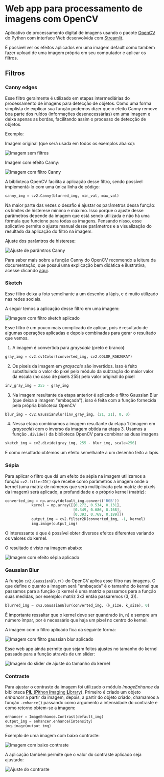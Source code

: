 # Web app para processamento de imagens com OpenCV

Aplicativo de processamento digital de imagens usando o pacote [OpenCV](https://opencv.org) do Python com interface Web desenvolvida com [Streamlit](https://streamlit.io).

É possível ver os efeitos aplicados em uma imagem default como também fazer upload de uma imagem própria em seu computador e aplicar os filtros.

## Filtros

### Canny edges

Esse filtro geralmente é utilizado em etapas intermediárias do processamento de imagens para detecção de objetos. Como uma forma simplista de explicar sua função podemos dizer que o efeito Canny remove boa parte dos ruídos (informações desenecessárias) em uma imagem e deixa apenas as bordas, facilitando assim o processo de detecção de objetos.

Exemplo:

Imagem original (que será usada em todos os exemplos abaixo):

![Imagem sem filtros](img/original.jpg)

Imagem com efeito Canny:

![Imagem com filtro Canny](img/canny.jpg)

A biblioteca OpenCV facilita a aplicação desse filtro, sendo possível implementá-lo com uma única linha de código:

```python
canny_img = cv2.Canny(blurred_img, min_val, max_val)
```

Na maior parte das vezes o desafio é ajustar os parâmetros dessa função: os limites de histerese mínimo e máximo. Isso porque o ajuste desse parâmetros depende da imagem que está sendo utilizada e não há uma fórmula que funcione para todas as imagens. Pensando nisso, esse aplicativo permite o ajuste manual desse parâmetros e a visualização do resultado da aplicação do filtro na imagem.

Ajuste dos parâmtros de histerese:

![Ajuste de parâmtros Canny](img/hysteresis_thresholding.jpg)

Para saber mais sobre a função Canny do OpenCV recomendo a leitura da documentação, que possui uma explicação bem didática e ilustrativa, acesse clicando [aqui](https://docs.opencv.org/3.4/da/d22/tutorial_py_canny.html).


### Sketch

Esse filtro deixa a foto semelhante a um desenho a lápis, e é muito utilizado nas redes sociais.

A seguir temos a aplicação desse filtro em uma imagem:

![Imagem com filtro sketch aplicado](img/sketch.jpeg)

Esse filtro é um pouco mais complicado de aplicar, pois é resultado de algumas operações aplicadas e depois combinadas para gerar o resultado que vemos.

1. A imagem é convertida para *grayscale* (preto e branco)

```python
gray_img = cv2.cvtColor(converted_img, cv2.COLOR_RGB2GRAY)
```

2. Os pixels da imagem em *grayscale* são invertidos. Isso é feito substituindo o valor do pixel pelo módulo da subtração do maior valor da escala (no caso de pixels 255) pelo valor original do pixel

```python
inv_gray_img = 255 - gray_img
```

3. Na imagem resultante da etapa anterior é aplicado o filtro Gaussian Blur (que deixa a imagem "embaçada"), isso é feita com a função fornecida pela própria biblioteca OpenCV

```python
blur_img = cv2.GaussianBlur(inv_gray_img, (21, 21), 0, 0)
```

4. Nessa etapa combinamos a imagem resultante da etapa 1 (imagem em *grayscale*) com o inverso da imagem obtida na etapa 3. Usamos a função ``.divide()`` da biblioteca OpenCV para combinar as duas imagens

```python
sketch_img = cv2.divide(gray_img, 255 - blur_img, scale=256)
```

E como resultado obtemos um efeito semelhante a um desenho feito a lápis.

### Sépia

Para aplicar o filtro que dá um efeito de sépia na imagem utilizamos a função ``cv2.filter2D()`` que recebe como parâmetros a imagem onde o kernel (uma matriz de números que será multiplicada pela matriz de pixels da imagem) será aplicado, a profundidade e o próprio kernel (matriz):

```python
converted_img = np.array(default_img.convert('RGB'))
            kernel = np.array([[0.272, 0.534, 0.131],
                               [0.349, 0.686, 0.168],
                               [0.393, 0.769, 0.189]])
            output_img = cv2.filter2D(converted_img, -1, kernel)
            img.image(output_img)
```

O interessante é que é possível obter diversos efeitos diferentes variando os valores do kernel.

O resultado é visto na imagem abaixo:

![Imagem com efeito sépia aplicado](img/sepia.jpeg)

### Gaussian Blur

A função ``cv2.GaussianBlur()`` do OpenCV aplica esse filtro nas imagens. O que define o quanto a imagem será "embaçada" é o tamanho do kernel que passamos para a função (o kernel é uma matriz e passamos para a função suas medidas, por exemplo: matriz 3x3 então passaremos (3, 3)).

```python
blurred_img = cv2.GaussianBlur(converted_img, (k_size, k_size), 0)
```

É importante ressaltar que o kernel deve ser quandrado (n, n) e sempre um número ímpar, por é necessário que haja um pixel no centro do kernel.

A imagem com o filtro aplicado fica da seguinte forma:

![Imagem com filtro gaussian blur aplicado](img/blur.jpeg)

Esse web app ainda permite que sejam feitos ajustes no tamanho do kernel passado para a função através de um slider:

![Imagem do slider de ajuste do tamanho do kernel](img/ajuste_blur.jpg)

### Contraste

Para ajustar o contraste da imagem foi utilizado o módulo *ImageEnhance* da biblioteca [**PIL** (**P**ithon **I**maging **L**ibrary)](https://pypi.org/project/Pillow/). Primeiro é criado um objeto *enhancer* a partir da imagem, depois, a partir do objeto criado, chamamos a função ``.enhance()`` passando como argumento a intensidade do contraste e como retorno obtem-se a imagem:

```python
enhancer = ImageEnhance.Contrast(default_img)
output_img = enhancer.enhance(intensity)
img.image(output_img)
```

Exemplo de uma imagem com baixo contraste:

![Imagem com baixo contraste](img/contrast.jpeg)

A aplicação também permite que o valor do contraste aplicado seja ajustado:

![Ajuste do contraste](img/adjust_contrast.jpg)